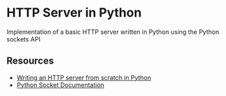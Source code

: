 # HTTP Server in Python
Implementation of a basic HTTP server written in Python using the Python sockets API

## Resources
* [Writing an HTTP server from scratch in Python](https://bhch.github.io/posts/2017/11/writing-an-http-server-from-scratch/)
* [Python Socket Documentation](https://docs.python.org/3/library/socket.html)